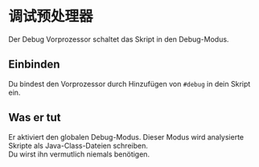 # 调试预处理器

Der Debug Vorprozessor schaltet das Skript in den Debug-Modus.

## Einbinden

Du bindest den Vorprozessor durch Hinzufügen von `#debug` in dein Skript ein.

## Was er tut

Er aktiviert den globalen Debug-Modus. Dieser Modus wird analysierte Skripte als Java-Class-Dateien schreiben.  
Du wirst ihn vermutlich niemals benötigen.